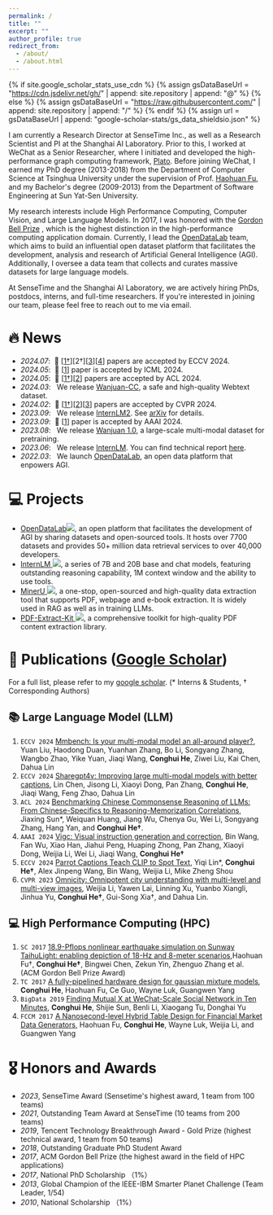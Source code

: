 ```yaml
---
permalink: /
title: ""
excerpt: ""
author_profile: true
redirect_from: 
  - /about/
  - /about.html
---
```


{% if site.google_scholar_stats_use_cdn %}
{% assign gsDataBaseUrl = "https://cdn.jsdelivr.net/gh/" | append: site.repository | append: "@" %}
{% else %}
{% assign gsDataBaseUrl = "https://raw.githubusercontent.com/" | append: site.repository | append: "/" %}
{% endif %}
{% assign url = gsDataBaseUrl | append: "google-scholar-stats/gs_data_shieldsio.json" %}

<span class='anchor' id='about-me'></span>

I am currently a Research Director at SenseTime Inc., as well as a Research Scientist and PI at the Shanghai AI Laboratory. Prior to this, I worked at WeChat as a Senior Researcher, where I initiated and developed the high-performance graph computing framework, [Plato](https://github.com/Tencent/plato). Before joining WeChat, I earned my PhD degree (2013-2018) from the Department of Computer Science at Tsinghua University under the supervision of Prof. [Haohuan Fu](http://47.94.243.94/mediawiki/index.php/Haohuan_Fu), and my Bachelor's degree (2009-2013) from the Department of Software Engineering at Sun Yat-Sen University.

My research interests include High Performance Computing, Computer Vision, and Large Language Models. In 2017, I was honored with the [Gordon Bell Prize](https://awards.acm.org/bell) , which is the highest distinction in the high-performance computing application domain. Currently, I lead the [OpenDataLab](https://opendatalab.com/) team, which aims to build an influential open dataset platform that facilitates the development, analysis and research of Artificial General Intelligence (AGI). Additionally, I oversee a data team that collects and curates massive datasets for large language models.

At SenseTime and the Shanghai AI Laboratory, we are actively hiring PhDs, postdocs, interns, and full-time researchers. If you're interested in joining our team, please feel free to reach out to me via email.

# 🔥 News
- *2024.07*: &nbsp;🎉 [[1†](https://arxiv.org/abs/2312.14232)][2†][[3](https://arxiv.org/abs/2311.12793)][[4](https://arxiv.org/abs/2307.06281)] papers are accepted by ECCV 2024.
- *2024.05*: &nbsp;🎉 [[1](https://arxiv.org/abs/2402.05935)] paper is accepted by ICML 2024.
- *2024.05*: &nbsp;🎉 [[1†](https://arxiv.org/abs/2403.14112)][[2](https://arxiv.org/abs/2403.07920)] papers are accepted by ACL 2024.
- *2024.03*: &nbsp; We release [Wanjuan-CC](https://opendatalab.com/OpenDataLab/WanJuanCC), a safe and high-quality Webtext dataset.
- *2024.02*: &nbsp;🎉 [[1†](https://arxiv.org/abs/2404.04823)][[2](https://arxiv.org/abs/2404.02638)][[3](https://arxiv.org/abs/2311.17911)] papers are accepted by CVPR 2024.
- *2023.09*: &nbsp; We release [InternLM2](https://github.com/InternLM/InternLM). See [arXiv](https://arxiv.org/abs/2403.17297) for details.
- *2023.09*: &nbsp;🎉 [[1](https://arxiv.org/abs/2308.12714)] paper is accepted by AAAI 2024.
- *2023.08*: &nbsp; We release [Wanjuan 1.0](https://opendatalab.com/OpenDataLab/WanJuan1_dot_0), a large-scale multi-modal dataset for pretraining.
- *2023.06*: &nbsp; We release [InternLM](https://github.com/InternLM/InternLM). You can find technical report [here](https://github.com/InternLM/InternLM-techreport/blob/main/InternLM.pdf).
- *2022.03*: &nbsp; We launch [OpenDataLab](https://opendatalab.com/), an open data platform that enpowers AGI.


# 💻 Projects
- [OpenDataLab](https://opendatalab.com/)[![](https://img.shields.io/github/stars/opendatalab?style=social)](https://github.com/opendatalab), an open platform that facilitates the development of AGI by sharing datasets and open-sourced tools. It hosts over 7700 datasets and provides 50+ million data retrieval services to over 40,000 developers.
- [InternLM ![](https://img.shields.io/github/stars/InternLM/InternLM?style=social)](https://github.com/InternLM/InternLM), a series of 7B and 20B base and chat models, featuring outstanding reasoning capability, 1M context window and the ability to use tools.  
- [MinerU ![](https://img.shields.io/github/stars/opendatalab/MinerU?style=social)](https://github.com/opendatalab/MinerU), a one-stop, open-sourced and high-quality data extraction tool that supports PDF, webpage and e-book extraction. It is widely used in RAG as well as in training LLMs. 
- [PDF-Extract-Kit ![](https://img.shields.io/github/stars/opendatalab/PDF-Extract-Kit?style=social)](https://github.com/opendatalab/PDF-Extract-Kit), a comprehensive toolkit for high-quality PDF content extraction library.

# 📝 Publications ([Google Scholar](https://scholar.google.com/citations?user=PopTv7kAAAAJ))
For a full list, please refer to my [google scholar](https://scholar.google.com/citations?user=PopTv7kAAAAJ). (* Interns & Students, † Corresponding Authors) 

## 📚 Large Language Model (LLM)
1. `ECCV 2024` [Mmbench: Is your multi-modal model an all-around player?](https://arxiv.org/pdf/2307.06281), Yuan Liu, Haodong Duan, Yuanhan Zhang, Bo Li, Songyang Zhang, Wangbo Zhao, Yike Yuan, Jiaqi Wang, **Conghui He**, Ziwei Liu, Kai Chen, Dahua Lin
2. `ECCV 2024` [Sharegpt4v: Improving large multi-modal models with better captions](https://arxiv.org/pdf/2311.12793), Lin Chen, Jisong Li, Xiaoyi Dong, Pan Zhang, **Conghui He**, Jiaqi Wang, Feng Zhao, Dahua Lin
3. `ACL 2024` [Benchmarking Chinese Commonsense Reasoning of LLMs: From Chinese-Specifics to Reasoning-Memorization Correlations](https://arxiv.org/abs/2403.14112), Jiaxing Sun*, Weiquan Huang, Jiang Wu, Chenya Gu, Wei Li, Songyang Zhang, Hang Yan, and **Conghui He†**.
4. `AAAI 2024` [Vigc: Visual instruction generation and correction](https://arxiv.org/abs/2308.12714), Bin Wang, Fan Wu, Xiao Han, Jiahui Peng, Huaping Zhong, Pan Zhang, Xiaoyi Dong, Weijia Li, Wei Li, Jiaqi Wang, **Conghui He†**
5. `ECCV 2024` [Parrot Captions Teach CLIP to Spot Text](https://arxiv.org/abs/2312.14232), Yiqi Lin*, **Conghui He†**, Alex Jinpeng Wang, Bin Wang, Weijia Li, Mike Zheng Shou
6. `CVPR 2023` [Omnicity: Omnipotent city understanding with multi-level and multi-view images](https://arxiv.org/abs/2208.00928), Weijia Li, Yawen Lai, Linning Xu, Yuanbo Xiangli, Jinhua Yu, **Conghui He†**, Gui-Song Xia†, and Dahua Lin. 

## 💻 High Performance Computing (HPC)
1. `SC 2017` [18.9-Pflops nonlinear earthquake simulation on Sunway TaihuLight: enabling depiction of 18-Hz and 8-meter scenarios](https://ieeexplore.ieee.org/document/9926274),Haohuan Fu†, **Conghui He†**, Bingwei Chen, Zekun Yin, Zhenguo Zhang et al. (ACM Gordon Bell Prize Award)
2. `TC 2017` [A fully-pipelined hardware design for gaussian mixture models](https://ieeexplore.ieee.org/document/7938761/), **Conghui He**, Haohuan Fu, Ce Guo, Wayne Luk, Guangwen Yang
3. `BigData 2019` [Finding Mutual X at WeChat-Scale Social Network in Ten Minutes](https://ieeexplore.ieee.org/document/9005513), **Conghui He**, Shijie Sun, Benli Li, Xiaogang Tu, Donghai Yu
4. `FCCM 2017` [A Nanosecond-level Hybrid Table Design for Financial Market Data Generators](), Haohuan Fu, **Conghui He**, Wayne Luk, Weijia Li, and Guangwen Yang

# 🎖 Honors and Awards
- *2023*, SenseTime Award (Sensetime's highest award, 1 team from 100 teams)
- *2021*, Outstanding Team Award at SenseTime (10 teams from 200 teams)
- *2019*, Tencent Technology Breakthrough Award - Gold Prize (highest technical award, 1 team from 50 teams)
- *2018*, Outstanding Graduate PhD Student Award
- *2017*, ACM Gordon Bell Prize (the highest award in the field of HPC applications)
- *2017*, National PhD Scholarship （1%）
- *2013*, Global Champion of the IEEE-IBM Smarter Planet Challenge (Team Leader, 1/54)
- *2010*, National Scholarship （1%）